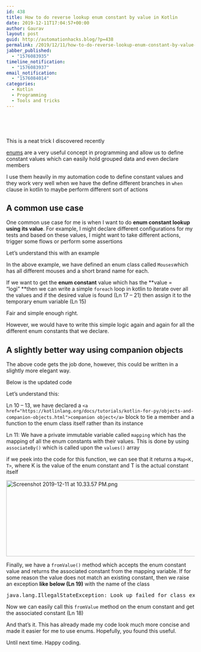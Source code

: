 ```yaml
---
id: 438
title: How to do reverse lookup enum constant by value in Kotlin
date: 2019-12-11T17:04:57+00:00
author: Gaurav
layout: post
guid: http://automationhacks.blog/?p=438
permalink: /2019/12/11/how-to-do-reverse-lookup-enum-constant-by-value-in-kotlin/
jabber_published:
  - "1576083935"
timeline_notification:
  - "1576083937"
email_notification:
  - "1576084014"
categories:
  - Kotlin
  - Programming
  - Tools and tricks
---
```

&nbsp;

&nbsp;

This is a neat trick I discovered recently

[enums](https://kotlinlang.org/docs/reference/enum-classes.html) are a very useful concept in programming and allow us to define constant values which can easily hold grouped data and even declare members

I use them heavily in my automation code to define constant values and they work very well when we have the define different branches in `when` clause in kotlin to maybe perform different sort of actions

## A common use case

One common use case for me is when I want to do **enum constant lookup using its value**. For example, I might declare different configurations for my tests and based on these values, I might want to take different actions, trigger some flows or perform some assertions

Let&#8217;s understand this with an example

<div class="gist-oembed" data-gist="7d7c10f16e207006786dc43cd5d4f3c0.json" data-ts="8">
</div>

In the above example, we have defined an enum class called `Mouses`which has all different mouses and a short brand name for each.

If we want to get the **enum constant** value which has the **value = &#8220;logi&#8221; **then we can write a simple `foreach` loop in kotlin to iterate over all the values and if the desired value is found (Ln 17 &#8211; 21) then assign it to the temporary enum variable (Ln 15)

Fair and simple enough right.

However, we would have to write this simple logic again and again for all the different enum constants that we declare.

## A slightly better way using companion objects

The above code gets the job done, however, this could be written in a slightly more elegant way.

Below is the updated code

<div class="gist-oembed" data-gist="60259d002899666c563bd066de609c48.json" data-ts="8">
</div>

Let&#8217;s understand this:

Ln 10 &#8211; 13, we have declared a `<a href="https://kotlinlang.org/docs/tutorials/kotlin-for-py/objects-and-companion-objects.html">companion object</a>` block to tie a member and a function to the enum class itself rather than its instance

Ln 11: We have a private immutable variable called `mapping` which has the mapping of all the enum constants with their values. This is done by using `associateBy()` which is called upon the `values()` array

if we peek into the code for this function, we can see that it returns a `Map<K, T>`, where K is the value of the enum constant and T is the actual constant itself

<img loading="lazy" class="alignnone size-full wp-image-441" src="https://i1.wp.com/automationhacks.blog/wp-content/uploads/2019/12/screenshot-2019-12-11-at-10.33.57-pm.png?resize=750%2C204&#038;ssl=1" alt="Screenshot 2019-12-11 at 10.33.57 PM.png" width="750" height="204" data-recalc-dims="1" /> 

Finally, we have a `fromValue()` method which accepts the enum constant value and returns the associated constant from the mapping variable. If for some reason the value does not match an existing constant, then we raise an exception **like below (Ln 19)** with the name of the class

<pre>java.lang.IllegalStateException: Look up failed for class experiments.MousesV1</pre>

Now we can easily call this `fromValue` method on the enum constant and get the associated constant (Ln 18)

And that&#8217;s it. This has already made my code look much more concise and made it easier for me to use enums. Hopefully, you found this useful.

Until next time. Happy coding.